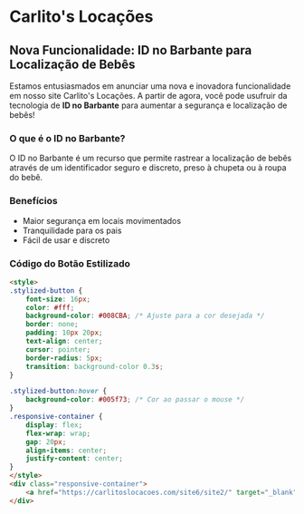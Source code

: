 # Carlito's Locações

## Nova Funcionalidade: ID no Barbante para Localização de Bebês

Estamos entusiasmados em anunciar uma nova e inovadora funcionalidade em nosso site Carlito's Locações. A partir de agora, você pode usufruir da tecnologia de **ID no Barbante** para aumentar a segurança e localização de bebês!

### O que é o ID no Barbante?

O ID no Barbante é um recurso que permite rastrear a localização de bebês através de um identificador seguro e discreto, preso à chupeta ou à roupa do bebê.

### Benefícios

- Maior segurança em locais movimentados
- Tranquilidade para os pais
- Fácil de usar e discreto

### Código do Botão Estilizado

```html
<style>
.stylized-button {
    font-size: 16px;
    color: #fff;
    background-color: #008CBA; /* Ajuste para a cor desejada */
    border: none;
    padding: 10px 20px;
    text-align: center;
    cursor: pointer;
    border-radius: 5px;
    transition: background-color 0.3s;
}

.stylized-button:hover {
    background-color: #005f73; /* Cor ao passar o mouse */
}
.responsive-container {
    display: flex;
    flex-wrap: wrap;
    gap: 20px;
    align-items: center;
    justify-content: center;
}
</style>
<div class="responsive-container">
    <a href="https://carlitoslocacoes.com/site6/site2/" target="_blank" class="stylized-button">ID no Barbante</a>
</div>

